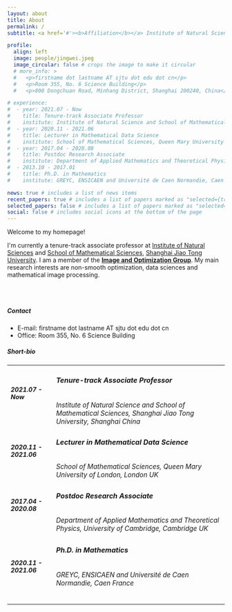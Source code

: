 ```yaml
---
layout: about
title: About
permalink: /
subtitle: <a href='#'><b>Affiliation</b></a> Institute of Natural Sciences, Shanghai Jiao Tong University

profile:
  align: left
  image: people/jingwei.jpeg
  image_circular: false # crops the image to make it circular
  # more_info: >
  #   <p>firstname dot lastname AT sjtu dot edu dot cn</p>
  #   <p>Room 355, No. 6 Science Building</p>
  #   <p>800 Dongchuan Road, Minhang District, Shanghai 200240, China</p>

# experience:
#  - year: 2021.07 - Now
#    title: Tenure-track Associate Professor
#    institute: Institute of Natural Science and School of Mathematical Sciences, Shanghai Jiao Tong University, Shanghai China 
#  - year: 2020.11 - 2021.06
#    title: Lecturer in Mathematical Data Science
#    institute: School of Mathematical Sciences, Queen Mary University of London, London UK
#  - year: 2017.04 - 2020.08
#    title: Postdoc Research Associate
#    institute: Department of Applied Mathematics and Theoretical Physics, University of Cambridge, Cambridge UK
#  - 2013.10 - 2017.01
#    title: Ph.D. in Mathematics
#    institute: GREYC, ENSICAEN and Université de Caen Normandie, Caen France

news: true # includes a list of news items
recent_papers: true # includes a list of papers marked as "selected={true}"
selected_papers: false # includes a list of papers marked as "selected={true}"
social: false # includes social icons at the bottom of the page
---
```



Welcome to my homepage! 

I'm currently a tenure-track associate professor at [Institute of Natural Sciences](https://ins.sjtu.edu.cn/) and [School of Mathematical Sciences](https://www.math.sjtu.edu.cn), [Shanghai Jiao Tong University](https://www.sjtu.edu.cn). 
I am a member of the **[Image and Optimization Group](https://insimaging.github.io/)**. 
My main research interests are non-smooth optimization, data sciences and mathematical image processing. 

<p style="padding: 1rem"></p>

##### Contact
 - E-mail: firstname dot lastname AT sjtu dot edu dot cn
 - Office: Room 355, No. 6 Science Building


##### Short-bio

<!-- - 2021.07 - Now: **Tenure-track Associate Professor**
   - Institute of Natural Science and School of Mathematical Sciences, Shanghai Jiao Tong University, Shanghai China 
 - 2020.11 - 2021.06: **Lecturer in Mathematical Data Science**
   - School of Mathematical Sciences, Queen Mary University of London, London UK
 - 2017.04 - 2020.08: **Postdoc Research Associate**
   - Department of Applied Mathematics and Theoretical Physics, University of Cambridge, Cambridge UK
 - 2013.10 - 2017.01: **Ph.D. in Mathematics**
   - GREYC, ENSICAEN and Université de Caen Normandie, Caen France -->


<div class="news">
  <div class="table-shortbio">
    <table>
      <!-- <thead>
        <tr>
          <th class="percentage-width">Header 1</th>
          <th>Header 2</th>
        </tr>
      </thead> -->
      <tbody>
        <tr>
          <td class="percentage-width-shortbio">
            <h6 class="" style="font-size:0.9rem;padding-top:1px;">
            <b>2021.07 - Now</b>
            </h6>
          </td>
          <td>
            <h6>
            <b>Tenure-track Associate Professor</b>
            </h6>
            <h6 style="font-size: 0.95rem; padding-bottom:0px; margin-bottom:0px;">
              Institute of Natural Science and School of Mathematical Sciences, Shanghai Jiao Tong University, Shanghai China 
            </h6>
          </td>
        </tr>
        <!--  -->
        <tr>
          <td class="percentage-width-shortbio">
            <h6 class="" style="font-size:0.9rem;padding-top:1px;">
            <b>2020.11 - 2021.06</b>
            </h6>
          </td>
          <td>
            <h6>
            <b>Lecturer in Mathematical Data Science</b>
            </h6>
            <h6 style="font-size: 0.95rem; padding-bottom:0px; margin-bottom:0px;">
              School of Mathematical Sciences, Queen Mary University of London, London UK
            </h6>
          </td>
        </tr>
        <!--  -->
        <tr>
          <td class="percentage-width-shortbio">
            <h6 class="" style="font-size:0.9rem;padding-top:1px;">
            <b>2017.04 - 2020.08</b>
            </h6>
          </td>
          <td>
            <h6>
            <b>Postdoc Research Associate</b>
            </h6>
            <h6 style="font-size: 0.95rem; padding-bottom:0px; margin-bottom:2px;">
              Department of Applied Mathematics and Theoretical Physics, University of Cambridge, Cambridge UK
            </h6>
          </td>
        </tr>
        <!--  -->
        <tr>
          <td class="percentage-width-shortbio">
            <h6 class="" style="font-size:0.9rem;padding-top:1px;">
            <b>2020.11 - 2021.06</b>
            </h6>
          </td>
          <td>
            <h6>
            <b>Ph.D. in Mathematics</b>
            </h6>
            <h6 style="font-size: 0.95rem;">
              GREYC, ENSICAEN and Université de Caen Normandie, Caen France
            </h6>
          </td>
        </tr>
      </tbody>
    </table>
  </div>
</div>